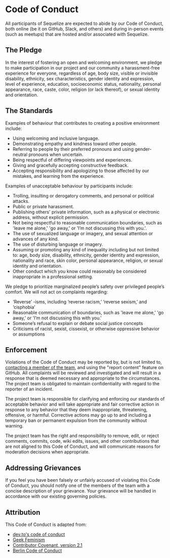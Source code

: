 # Code of Conduct

All participants of Sequelize are expected to abide by our Code of Conduct,
both online (be it on GitHub, Slack, and others) and during in-person events (such as meetups) that are hosted and/or associated with Sequelize.

## The Pledge

In the interest of fostering an open and welcoming environment, we pledge to make participation in our project
and our community a harassment-free experience for everyone, regardless of age, body size, visible or invisible disability,
ethnicity, sex characteristics, gender identity and expression, level of experience, education, socioeconomic status,
nationality, personal appearance, race, caste, color, religion (or lack thereof), or sexual identity and orientation.

## The Standards

Examples of behaviour that contributes to creating a positive environment include:

- Using welcoming and inclusive language.
- Demonstrating empathy and kindness toward other people.
- Referring to people by their preferred pronouns and using gender-neutral pronouns when uncertain.
- Being respectful of differing viewpoints and experiences.
- Giving and gracefully accepting constructive feedback.
- Accepting responsibility and apologizing to those affected by our mistakes, and learning from the experience.

Examples of unacceptable behaviour by participants include:

- Trolling, insulting or derogatory comments, and personal or political attacks.
- Public or private harassment.
- Publishing others' private information, such as a physical or electronic address, without explicit permission.
- Not being respectful to reasonable communication boundaries, such as 'leave me alone,' 'go away,' or 'I’m not discussing this with you.'.
- The use of sexualized language or imagery, and sexual attention or advances of any kind.
- The use of disturbing language or imagery.
- Assuming or promoting any kind of inequality including but not limited to: age, body size, disability, ethnicity,
  gender identity and expression, nationality and race, skin color, personal appearance, religion, or sexual identity and orientation.
- Other conduct which you know could reasonably be considered inappropriate in a professional setting.

We pledge to prioritize marginalized people’s safety over privileged people’s comfort. We will not act on complaints regarding:

- ‘Reverse’ -isms, including ‘reverse racism,’ ‘reverse sexism,’ and ‘cisphobia’
- Reasonable communication of boundaries, such as 'leave me alone,' 'go away,' or 'I’m not discussing this with you.'
- Someone’s refusal to explain or debate social justice concepts
- Criticisms of racist, sexist, cissexist, or otherwise oppressive behavior or assumptions

## Enforcement

Violations of the Code of Conduct may be reported by, but is not limited to, [contacting a member of the team](./CONTACT.md), and using the "report content" feature on GitHub.
All complaints will be reviewed and investigated and will result in a response that is deemed necessary and appropriate to the circumstances.
The project team is obligated to maintain confidentiality with regard to the reporter of an incident.

The project team is responsible for clarifying and enforcing our standards of acceptable behavior and will take appropriate
and fair corrective action in response to any behavior that they deem inappropriate, threatening, offensive, or harmful.
Corrective actions may go up to and including a temporary ban or permanent expulsion from the community without warning.

The project team has the right and responsibility to remove, edit, or reject comments, commits, code, wiki edits, issues,
and other contributions that are not aligned to this Code of Conduct, and will communicate reasons for moderation decisions when appropriate.

## Addressing Grievances

If you feel you have been falsely or unfairly accused of violating this Code of Conduct, you should notify one of the members of the team
with a concise description of your grievance. Your grievance will be handled in accordance with our existing governing policies.

## Attribution

This Code of Conduct is adapted from:

- [dev.to's code of conduct](https://dev.to/code-of-conduct)
- [Geek Feminism](https://geekfeminismdotorg.wordpress.com/about/code-of-conduct/)
- [Contributor Covenant, version 2.1](https://www.contributor-covenant.org/version/2/1/code_of_conduct/)
- [Berlin Code of Conduct](https://berlincodeofconduct.org/)
